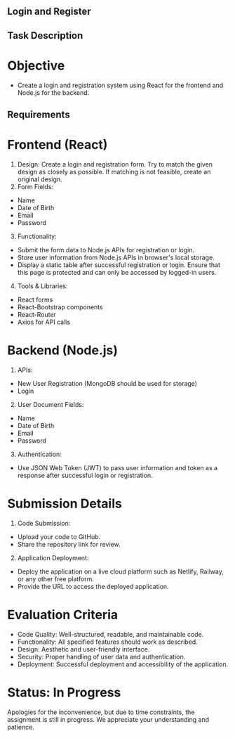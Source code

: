 ##  Login and Register  ##

##  Task Description
#   Objective
-   Create a login and registration system using React for the frontend and Node.js for the backend.

##  Requirements
#   Frontend (React)
1.  Design: Create a login and registration form. Try to match the given design as closely as possible. If matching is not feasible, create an original design.
2.  Form Fields:
-   Name
-   Date of Birth
-   Email
-   Password
3.  Functionality:
-   Submit the form data to Node.js APIs for registration or login.
-   Store user information from Node.js APIs in browser's local storage.
-   Display a static table after successful registration or login. Ensure that this page is protected and can only be accessed by logged-in users.
4.  Tools & Libraries:
-   React forms
-   React-Bootstrap components
-   React-Router
-   Axios for API calls

#   Backend (Node.js)
1.  APIs:
-   New User Registration (MongoDB should be used for storage)
-   Login
2.  User Document Fields:
-   Name
-   Date of Birth
-   Email
-   Password
3.  Authentication:
-   Use JSON Web Token (JWT) to pass user information and token as a response after successful login or registration.

#   Submission Details
1.  Code Submission:
-   Upload your code to GitHub.
-   Share the repository link for review.
2.  Application Deployment:
-   Deploy the application on a live cloud platform such as Netlify, Railway, or any other free platform.
-   Provide the URL to access the deployed application.

#   Evaluation Criteria
-   Code Quality: Well-structured, readable, and maintainable code.
-   Functionality: All specified features should work as described.
-   Design: Aesthetic and user-friendly interface.
-   Security: Proper handling of user data and authentication.
-   Deployment: Successful deployment and accessibility of the application.

#   Status: In Progress
Apologies for the inconvenience, but due to time constraints, the assignment is still in progress. We appreciate your understanding and patience.
